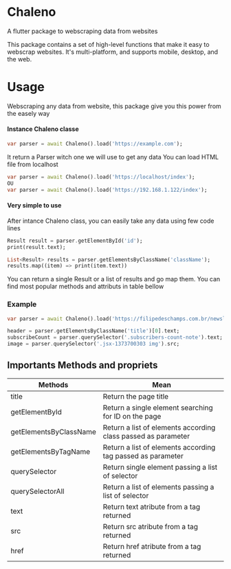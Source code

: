 # Chaleno
A flutter package to webscraping data from websites

This package contains a set of high-level functions that make it easy to webscrap websites. It's multi-platform, and supports mobile, desktop, and the web.

# Usage
Webscraping any data from website, this package give you this power from the easely way
#### Instance Chaleno classe
```Dart
var parser = await Chaleno().load('https://example.com');
```
It return a Parser witch one we will use to get any data
You can load HTML file from localhost
```Dart
var parser = await Chaleno().load('https://localhost/index');
OU
var parser = await Chaleno().load('https://192.168.1.122/index');
```

#### Very simple to use
After intance Chaleno class, you can easily take any data using few code lines
```Dart 
Result result = parser.getElementById('id');
print(result.text);

List<Result> results = parser.getElementsByClassName('className');
results.map((item) => print(item.text))
```
You can return a single Result or a list of results and go map them. You can find most popular methods and attributs in table bellow

### Example
```Dart 
var parser = await Chaleno().load('https://filipedeschamps.com.br/newsletter');

header = parser.getElementsByClassName('title')[0].text;
subscribeCount = parser.querySelector('.subscribers-count-note').text;
image = parser.querySelector('.jsx-1373700303 img').src;

```
## Importants Methods and propriets
|Methods | Mean |
|-------- | ------|
| title | Return the page title |
| getElementById | Return a single element searching for ID on the page |
| getElementsByClassName | Return a list of elements according class passed as parameter |
| getElementsByTagName | Return a list of elements according tag passed as parameter |
| querySelector | Return single element passing a list of selector |
| querySelectorAll | Return a list of elements passing a list of selector |
| text | Return text atribute from a tag returned |
| src | Return src atribute from a tag returned |
| href | Return href atribute from a tag returned |

